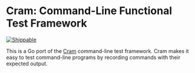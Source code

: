 # Cram: Command-Line Functional Test Framework

[![Shippable](https://img.shields.io/shippable/5701519833e2f1203f8ca8d0.svg?maxAge=86400)](https://app.shippable.com/projects/5701519833e2f1203f8ca8d0)

This is a Go port of the [Cram][] command-line test framework. Cram
makes it easy to test command-line programs by recording commands with
their expected output.


[cram]: https://bitheap.org/cram/
